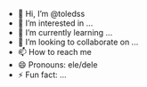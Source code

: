 - 👋 Hi, I’m @toledss
- 👀 I’m interested in ...
- 🌱 I’m currently learning ...
- 💞️ I’m looking to collaborate on ...
- 📫 How to reach me 
- 😄 Pronouns: ele/dele
- ⚡ Fun fact: ...

<!---
toledss/toledss is a ✨ special ✨ repository because its `README.md` (this file) appears on your GitHub profile.
You can click the Preview link to take a look at your changes.
--->
